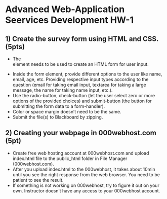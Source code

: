 # Advanced Web-Application Seervices Development HW-1

## 1) Create the survey form using HTML and CSS. (5pts)
- The <form> element needs to be used to create an HTML form for user input.
- Inside the form element, provide different options to the user like name, email, age, etc.
Providing respective input types according to the question (email for taking email input, textarea for taking a large message, the name for taking name input, etc.).
- Use the radio-button, check-button (let the user select zero or more options of the provided
choices) and submit-button (the button for submitting the form data to a form-handler).
- Color or space margin doesn’t need to be the same.
- Submit the file(s) to Blackboard by zipping.

## 2) Creating your webpage in 000webhost.com (5pt)
* Create free web hosting account at 000webhost.com and upload index.html file to the
public_html folder in File Manager (000webhost.com).
* After you upload index.html to the 000webhost, it takes about 10min until you see the
right response from the web browser. You need to be patient to see the result.
* If something is not working on 000webhost, try to figure it out on your own. Instructor
doesn’t have any access to your 000webhost account. 
